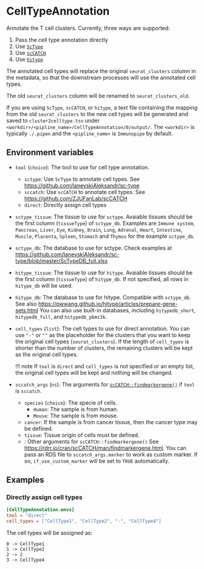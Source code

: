 # CellTypeAnnotation

Annotate the T cell clusters. Currently, three ways are supported:

1. Pass the cell type annotation directly
2. Use [`ScType`][1]
3. Use [`scCATCH`][2]
4. Use [`hitype`][4]

The annotated cell types will replace the original `seurat_clusters` column in the metadata, so that the downstream processes will use the annotated cell types.

The old `seurat_clusters` column will be renamed to `seurat_clusters_old`.

If you are using `ScType`, `scCATCH`, or `hitype`, a text file containing the mapping from the old `seurat_clusters` to the new cell types will be generated and saved to `cluster2celltype.tsv` under `<workdir>/<pipline_name>/CellTypeAnnotation/0/output/`. The `<workdir>` is typically `./.pipen` and the `<pipline_name>` is `Immunopipe` by default.

## Environment variables

- `tool` (`choice`): The tool to use for cell type annotation.
    - `sctype`: Use `ScType` to annotate cell types.
       See <https://github.com/IanevskiAleksandr/sc-type>
    - `sccatch`: Use `scCATCH` to annotate cell types.
       See <https://github.com/ZJUFanLab/scCATCH>
    - `direct`: Directly assign cell types
- `sctype_tissue`: The tissue to use for `sctype`.
   Avaiable tissues should be the first column (`tissueType`) of `sctype_db`.
   Examples are `Immune system`, `Pancreas`, `Liver`, `Eye`, `Kidney`,
   `Brain`, `Lung`, `Adrenal`, `Heart`, `Intestine`, `Muscle`,
   `Placenta`, `Spleen`, `Stomach` and `Thymus` for the example `sctype_db`.
- `sctype_db`: The database to use for sctype.
   Check examples at <https://github.com/IanevskiAleksandr/sc-type/blob/master/ScTypeDB_full.xlsx>
- `hitype_tissue`: The tissue to use for `hitype`.
   Avaiable tissues should be the first column (`tissueType`) of `hitype_db`.
   If not specified, all rows in `hitype_db` will be used.
- `hitype_db`: The database to use for hitype.
   Compatible with `sctype_db`.
   See also https://pwwang.github.io/hitype/articles/prepare-gene-sets.html
   You can also use built-in databases, including `hitypedb_short`, `hitypedb_full`, and `hitypedb_pbmc3k`.
- `cell_types` (`list`): The cell types to use for direct annotation. You can use `"-"` or `""` as the placeholder for the clusters that you want to keep the original cell types (`seurat_clusters`). If the length of `cell_types` is shorter than the number of clusters, the remaining clusters will be kept as the original cell types.

    !!! note
        If `tool` is `direct` and `cell_types` is not specified or
        an empty list, the original cell types will be kept and nothing
        will be changed.

- `sccatch_args` (`ns`): The arguments for [`scCATCH::findmarkergene()`][3] if `tool` is `sccatch`.
    - `species` (`choice`): The specie of cells.
        - `Human`: The sample is from human.
        - `Mouse`: The sample is from mouse.
    - `cancer`: If the sample is from cancer tissue, then the cancer type may be defined.
    - `tissue`: Tissue origin of cells must be defined.
    - <more>: Other arguments for `scCATCH::findmarkergene()`
       See <https://rdrr.io/cran/scCATCH/man/findmarkergene.html>.
       You can pass an RDS file to `sccatch_args.marker` to work as custom marker. If so,
       `if_use_custom_marker` will be set to `TRUE` automatically.

## Examples

### Directly assign cell types

```toml
[CellTypeAnnotation.envs]
tool = "direct"
cell_types = ["CellType1", "CellType2", "-", "CellType4"]
```

The cell types will be assigned as:

```
0 -> CellType1
1 -> CellType2
2 -> 2
3 -> CellType4
```

[1]: https://github.com/IanevskiAleksandr/sc-type
[2]: https://github.com/ZJUFanLab/scCATCH
[3]: https://rdrr.io/github/ZJUFanLab/scCATCH/man/findmarkergene.html
[4]: https://github.com/pwwang/hitype
